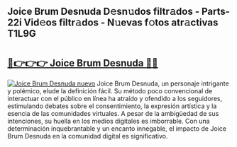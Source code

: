 ## Joice Brum Desnuda D𝚎sn𝚞dos filtr𝚊dos - Parts-22i Vid𝚎os filtr𝚊dos - N𝚞evas f𝚘tos atr𝚊ctivas T1L9G

# <h2><a href="http://mb2pezc.tromn.icu/?c=Joice+Brum+Desnuda">🔗👉👉👉 Joice Brum Desnuda 🔗🔗</a></h2>

[![Joice Brum Desnuda nuevo](https://i.imgur.com/pEAQMta.gif)](http://mb2pezc.tromn.icu/?c=Joice+Brum+Desnuda)
Joice Brum Desnuda, un personaje intrigante y polémico, elude la definición fácil. Su método poco convencional de interactuar con el público en línea ha atraído y ofendido a los seguidores, estimulando debates sobre el consentimiento, la expresión artística y la esencia de las comunidades virtuales. A pesar de la ambigüedad de sus intenciones, su huella en los medios digitales es imborrable. Con una determinación inquebrantable y un encanto innegable, el impacto de Joice Brum Desnuda en la comunidad digital es significativo.
